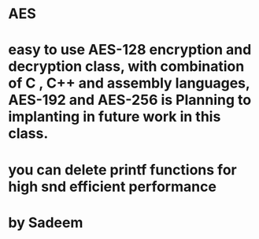 # AES
# easy to use AES-128 encryption and decryption class, with combination of C , C++ and assembly languages, AES-192 and AES-256 is Planning to implanting in future work in this class.
# you can delete printf functions for high snd efficient performance
# by Sadeem

